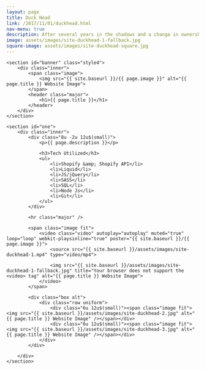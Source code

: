 ```yaml
---
layout: page
title: Duck Head
link: /2017/11/01/duckhead.html
nav-menu: true
description: After several years in the shadows and a change in ownership, Duck Head clothing is back in business. I led the development team in charge of their rebranded website build, which focused on bringing nostalgia of the brand to life on their first eCommerce store. One of the unique challenges on this site was the need to support more than 100 variants on certain products, which is a limitation set by Shopify. Once we had established a workaround for this, the main focus was ensuring we had a great customer experience on the front-end.
image: assets/images/site-duckhead-1-fallback.jpg
square-image: assets/images/site-duckhead-square.jpg
---
```


<div id="main" class="alt">

	<section id="banner" class="style4">
	    <div class="inner">
	        <span class="image">
	            <img src="{{ site.baseurl }}/{{ page.image }}" alt="{{ page.title }} Website Image">
	        </span>
	        <header class="major">
	            <h1>{{ page.title }}</h1>
	        </header>
	    </div>
	</section>

	<section id="one">
		<div class="inner">
			<div class="8u -2u 12u$(small)">
				<p>{{ page.description }}</p>

				<h3>Tech Utilized</h3>
				<ul>
					<li>Shopify &amp; Shopify API</li>
					<li>Liquid</li>
					<li>JS/jQuery</li>
					<li>SASS</li>
					<li>SQL</li>
					<li>Node Js</li>
					<li>Git</li>
				</ul>
			</div>

			<hr class="major" />

			<span class="image fit">
				<video class="video" autoplay="autoplay" muted="true" loop="loop" webkit-playsinline="true" poster="{{ site.baseurl }}/{{ page.image }}">
					<source src="{{ site.baseurl }}/assets/images/site-duckhead-1.mp4" type="video/mp4">
				
					<img src="{{ site.baseurl }}/assets/images/site-duckhead-1-fallback.jpg" title="Your browser does not support the <video> tag" alt="{{ page.title }} Website Image">
				</video>
			</span>

			<div class="box alt">
				<div class="row uniform">
					<div class="6u 12u$(small)"><span class="image fit"><img src="{{ site.baseurl }}/assets/images/site-duckhead-2.jpg" alt="{{ page.title }} Website Image" /></span></div>
					<div class="6u 12u$(small)"><span class="image fit"><img src="{{ site.baseurl }}/assets/images/site-duckhead-3.jpg" alt="{{ page.title }} Website Image" /></span></div>
				</div>
			</div>

		</div>
	</section>

</div>
